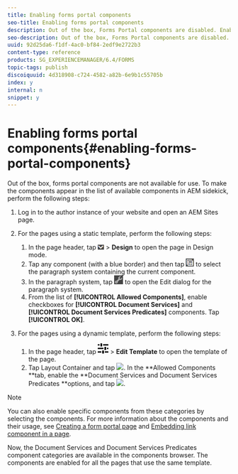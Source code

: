 ```yaml
---
title: Enabling forms portal components
seo-title: Enabling forms portal components
description: Out of the box, Forms Portal components are disabled. Enable Document Services and Document Services Predicates groups to enable Forms Portal components.
seo-description: Out of the box, Forms Portal components are disabled. Enable Document Services and Document Services Predicates groups to enable Forms Portal components.
uuid: 92d25da6-f1df-4ac0-bf84-2edf9e2722b3
content-type: reference
products: SG_EXPERIENCEMANAGER/6.4/FORMS
topic-tags: publish
discoiquuid: 4d318908-c724-4582-a82b-6e9b1c55705b
index: y
internal: n
snippet: y
---
```


# Enabling forms portal components{#enabling-forms-portal-components}

Out of the box, forms portal components are not available for use. To make the components appear in the list of available components in AEM sidekick, perform the following steps:

1. Log in to the author instance of your website and open an AEM Sites page.   

1. For the pages using a static template, perform the following steps:

    1. In the page header, tap ![](assets/canvas-drop-down.png) &gt; **Design** to open the page in Design mode.
    1. Tap any component (with a blue border) and then tap ![](assets/field-level.png) to select the paragraph system containing the current component.
    1. In the paragraph system, tap ![](assets/settings_icon.png) to open the Edit dialog for the paragraph system.
    1. From the list of **[!UICONTROL **Allowed Components**]**, enable checkboxes for **[!UICONTROL **Document Services**]** and **[!UICONTROL **Document Services Predicates**]** components. Tap **[!UICONTROL **OK**]**.

1. For the pages using a dynamic template, perform the following steps:

    1. In the page header, tap ![](assets/properties.png) &gt; **Edit Template** to open the template of the page.
    1. Tap Layout Container and tap ![](https://chl-author-preview.corp.adobe.com/content/dam/help/en/aem-forms/icons/FeedManagement.png). In the **Allowed Components **tab, enable the **Document Services and Document Services Predicates **options, and tap ![](https://helpx.adobe.com/content/dam/help/en/aem-forms/icons/AEM_6_3_Forms_save.PNG).

>[!NOTE]
>
>You can also enable specific components from these categories by selecting the components. For more information about the components and their usage, see [Creating a form portal page](../../forms/using/creating-form-portal-page.md) and [Embedding link component in a page](../../forms/using/embedding-link-component-page.md).

Now, the Document Services and Document Services Predicates component categories are available in the components browser. The components are enabled for all the pages that use the same template.
